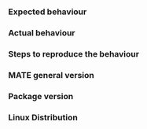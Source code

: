 ### Expected behaviour


### Actual behaviour


### Steps to reproduce the behaviour


### MATE general version


### Package version


### Linux Distribution
